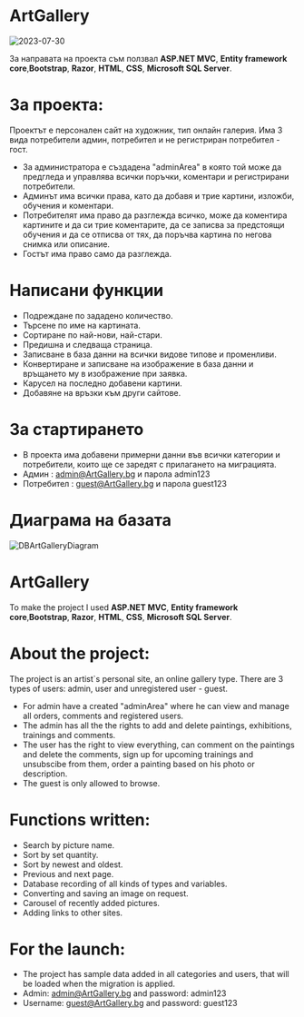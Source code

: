 # ArtGallery
![2023-07-30](https://github.com/OlegAnokhin/FinalProject-ArtGallery/assets/102062768/50f9b4bc-6b4d-482e-a7eb-a5a1146e7094)

За направата на проекта съм ползвал **ASP.NET MVC**, **Entity framework core**,**Bootstrap**, **Razor**, **HTML**, **CSS**, **Microsoft SQL Server**.

# За проекта:
Проектът е персонален сайт на художник, тип онлайн галерия. 
Има 3 вида потребители админ, потребител и не регистриран потребител - гост. 
* За администратора е създадена "adminArea" в която той може да предгледа и управлява всички поръчки, коментари и регистрирани потребители.
* Админът има всички права, като да добавя и трие картини, изложби, обучения и коментари.
* Потребителят има право да разглежда всичко, може да коментира картините и да си трие коментарите, да се записва за предстоящи обучения и да се отписва от тях, да поръчва картина по негова снимка или описание.
* Гостът има право само да разглежда.

# Написани функции
* Подреждане по зададено количество.
* Търсене по име на картината.
* Сортиране по най-нови, най-стари.
* Предишна и следваща страница.
* Записване в база данни на всички видове типове и променливи.
* Конвертиране и записване на изображение в база данни и връщането му в изображение при заявка.
* Карусел на последно добавени картини.
* Добавяне на връзки към други сайтове.

# За стартирането
* В проекта има добавени примерни данни във всички категории и потребители, които ще се заредят с прилагането на миграцията.
* Админ : admin@ArtGallery.bg и парола admin123
* Потребител : guest@ArtGallery.bg и парола guest123

# Диаграма на базата
![DBArtGalleryDiagram](https://github.com/OlegAnokhin/FinalProject-ArtGallery/assets/102062768/f5a147ba-0297-4438-863a-67dab7240644)


# ArtGallery
To make the project I used **ASP.NET MVC**, **Entity framework core**,**Bootstrap**, **Razor**, **HTML**, **CSS**, **Microsoft SQL Server**.

# About the project:
The project is an artist`s personal site, an online gallery type.
There are 3 types of users: admin, user and unregistered user - guest.
* For admin have a created "adminArea" where he can view and manage all orders, comments and registered users.
* The admin has all the the rights to add and delete paintings, exhibitions, trainings and comments.
* The user has the right to view everything, can comment on the paintings and delete the comments, sign up for upcoming trainings and unsubscibe from them, order a painting based on his photo or description.
* The guest is only allowed to browse.

# Functions written:
* Search by picture name.
* Sort by set quantity.
* Sort by newest and oldest.
* Previous and next page.
* Database recording of all kinds of types and variables.
* Converting and saving an image on request.
* Carousel of recently added pictures.
* Adding links to other sites.

# For the launch:
* The project has sample data added in all categories and users, that will be loaded when the migration is applied.
* Admin: admin@ArtGallery.bg and password: admin123
* Username: guest@ArtGallery.bg and password: guest123 
